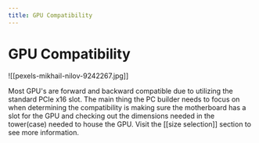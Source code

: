 ```yaml
---
title: GPU Compatibility
---
```

# GPU Compatibility

![[pexels-mikhail-nilov-9242267.jpg]]

Most GPU's are forward and backward compatible due to utilizing the standard PCIe x16 slot. The main thing the PC builder needs to focus on when determining the compatibility is making sure the motherboard has a slot for the GPU and checking out the dimensions needed in the tower(case) needed to house the GPU. Visit the [[size selection]] section to see more information.


